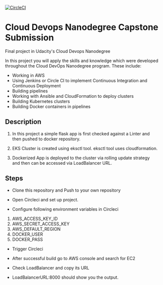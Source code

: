[![CircleCI](https://circleci.com/gh/archit009/CloudDevOps-Capstone-Submission/tree/master.svg?style=svg)](https://circleci.com/gh/archit009/CloudDevOps-Capstone-Submission/tree/master)
# Cloud Devops Nanodegree Capstone Submission

Final project in Udacity's Cloud Devops Nanodegree

In this project you will apply the skills and knowledge which were developed throughout the Cloud DevOps Nanodegree program. These include:

- Working in AWS
- Using Jenkins or Circle CI to implement Continuous Integration and Continuous Deployment
- Building pipelines
- Working with Ansible and CloudFormation to deploy clusters
- Building Kubernetes clusters
- Building Docker containers in pipelines

## Description

1. In this project a simple flask app is first checked against a Linter and then pushed to docker repository.

2. EKS Cluster is created using eksctl tool. eksctl tool uses cloudformation.

3. Dockerized App is deployed to the cluster via rolling update strategy and then can be accessed via LoadBalancer URL.





## Steps

- Clone this repository and Push to your own repository

- Open Circleci and set up project.

- Configure following environment variables in Circleci

1. AWS_ACCESS_KEY_ID
2. AWS_SECRET_ACCESS_KEY
3. AWS_DEFAULT_REGION
4. DOCKER_USER
5. DOCKER_PASS

- Trigger Circleci

- After successful build go to AWS console and search for EC2

- Check LoadBalancer and copy its URL

- LoadBalancerURL:8000 should show you the output.




